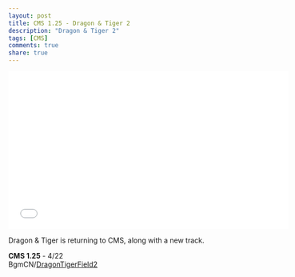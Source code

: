 ```yaml
---
layout: post
title: CMS 1.25 - Dragon & Tiger 2
description: "Dragon & Tiger 2"
tags: [CMS]
comments: true
share: true
---
```


<iframe width="560" height="315" src="//www.youtube.com/embed/msETCdOYteU" frameborder="0" allowfullscreen></iframe>

Dragon & Tiger is returning to CMS, along with a new track.

<b>CMS 1.25</b> - 4/22  
BgmCN/<a href="http://youtu.be/msETCdOYteU">DragonTigerField2</a>  
